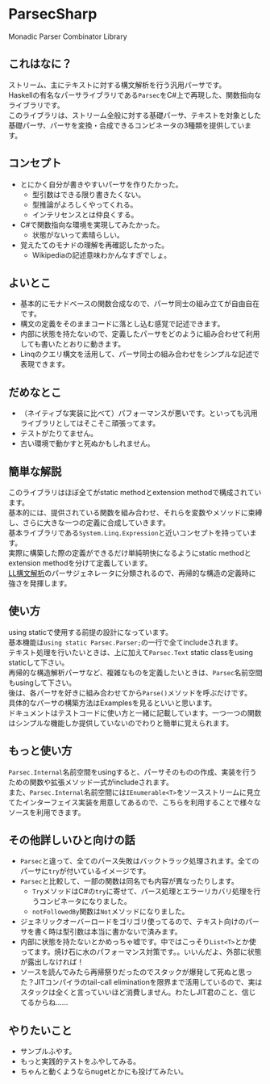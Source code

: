# ParsecSharp

Monadic Parser Combinator Library

## これはなに？

ストリーム、主にテキストに対する構文解析を行う汎用パーサです。  
Haskellの有名なパーサライブラリである`Parsec`をC#上で再現した、関数指向なライブラリです。  
このライブラリは、ストリーム全般に対する基礎パーサ、テキストを対象とした基礎パーサ、パーサを変換・合成できるコンビネータの3種類を提供しています。

## コンセプト
- とにかく自分が書きやすいパーサを作りたかった。
  - 型引数はできる限り書きたくない。
  - 型推論がよろしくやってくれる。
  - インテリセンスとは仲良くする。
- C#で関数指向な環境を実現してみたかった。
  - 状態がないって素晴らしい。
- 覚えたてのモナドの理解を再確認したかった。
  - Wikipediaの記述意味わかんなすぎでしょ。

## よいとこ
- 基本的にモナドベースの関数合成なので、パーサ同士の組み立てが自由自在です。
- 構文の定義をそのままコードに落とし込む感覚で記述できます。
- 内部に状態を持たないので、定義したパーサをどのように組み合わせて利用しても書いたとおりに動きます。
- Linqのクエリ構文を活用して、パーサ同士の組み合わせをシンプルな記述で表現できます。

## だめなとこ
- （ネイティブな実装に比べて）パフォーマンスが悪いです。といっても汎用ライブラリとしてはそこそこ頑張ってます。
- テストがたりてません。
- 古い環境で動かすと死ぬかもしれません。

## 簡単な解説
このライブラリはほぼ全てがstatic methodとextension methodで構成されています。  
基本的には、提供されている関数を組み合わせ、それらを変数やメソッドに束縛し、さらに大きな一つの定義に合成していきます。  
基本ライブラリである`System.Linq.Expression`と近いコンセプトを持っています。  
実際に構築した際の定義ができるだけ単純明快になるようにstatic methodとextension methodを分けて定義しています。  
[LL構文解析](https://ja.wikipedia.org/wiki/LL法)のパーサジェネレータに分類されるので、再帰的な構造の定義時に強さを発揮します。

## 使い方
using staticで使用する前提の設計になっています。  
基本機能は`using static Parsec.Parser;`の一行で全てincludeされます。  
テキスト処理を行いたいときは、上に加えて`Parsec.Text` static classをusing staticして下さい。  
再帰的な構造解析パーサなど、複雑なものを定義したいときは、`Parsec`名前空間もusingして下さい。  
後は、各パーサを好きに組み合わせてから`Parse()`メソッドを呼ぶだけです。  
具体的なパーサの構築方法はExamplesを見るといいと思います。  
ドキュメントはテストコードに使い方と一緒に記載しています。一つ一つの関数はシンプルな機能しか提供していないのでわりと簡単に覚えられます。

## もっと使い方
`Parsec.Internal`名前空間をusingすると、パーサそのものの作成、実装を行うための関数や拡張メソッド一式がincludeされます。  
また、`Parsec.Internal`名前空間には`IEnumerable<T>`をソースストリームに見立てたインターフェイス実装を用意してあるので、こちらを利用することで様々なソースを利用できます。

## その他詳しいひと向けの話
- `Parsec`と違って、全てのパース失敗はバックトラック処理されます。全てのパーサに`try`が付いているイメージです。
- `Parsec`と比較して、一部の関数は同名でも内容が異なったりします。
  - `Try`メソッドはC#の`try`に寄せて、パース処理とエラーリカバリ処理を行うコンビネータになりました。
  - `notFollowedBy`関数は`Not`メソッドになりました。
- ジェネリックオーバーロードをゴリゴリ使ってるので、テキスト向けのパーサを書く時は型引数は本当に書かないで済みます。
- 内部に状態を持たないとかめっちゃ嘘です。中ではこっそり`List<T>`とか使ってます。焼け石に水のパフォーマンス対策です。。いいんだよ、外部に状態が露出しなければ！
- ソースを読んでみたら再帰祭りだったのでスタックが爆発して死ぬと思った？JITコンパイラのtail-call eliminationを限界まで活用しているので、実はスタックは全くと言っていいほど消費しません。わたしJIT君のこと、信じてるからね……

## やりたいこと
- サンプルふやす。
- もっと実践的テストをふやしてみる。
- ちゃんと動くようならnugetとかにも投げてみたい。
